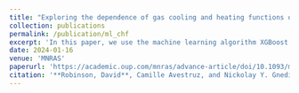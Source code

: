 ```yaml
---
title: "Exploring the dependence of gas cooling and heating functions on the incident radiation field with Machine Learning"
collection: publications
permalink: /publication/ml_chf
excerpt: 'In this paper, we use the machine learning algorithm XGBoost to approximate cooling and heating functions with a general incident radiation field calculated with CLOUDY. We are able to reduce the frequency of large prediction errors compared to interpolation table approaches. We also use feature importance techniques to explore what aspects of the incident radiation field most strongly affect the cooling and heating functions.'
date: 2024-01-16
venue: 'MNRAS'
paperurl: 'https://academic.oup.com/mnras/advance-article/doi/10.1093/mnras/stad3880/7478000'
citation: '**Robinson, David**, Camille Avestruz, and Nickolay Y. Gnedin. “Exploring the Dependence of Gas Cooling and Heating Functions on the Incident Radiation Field with Machine Learning.” <i>MNRAS</i> 528 1 (2024).'
---
```

